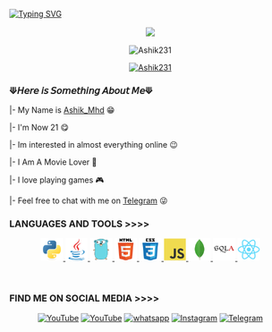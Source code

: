 [![Typing SVG](https://readme-typing-svg.herokuapp.com?font=sans&color=%33A1C9&size=35&duration=4000&center=true&vCenter=true&width=250&height=40&lines=Hi+I'M+Ashik)](https://git.io/typing-svg) &nbsp;&nbsp;
  <p align="center"> <img align="center" src="https://raw.githubusercontent.com/Ashik231/Ashik_Mhd/main/profile.gif" size='100px' height="400px"> </p>
  <p align="center"> <img align="center" src="https://github-readme-stats.vercel.app/api?username=Ashik231&show_icons=true&theme=black" alt="Ashik231" /> </p>


<p align="center"> <a href="https://github.com/Ashik231"><img src="https://github-profile-trophy.vercel.app/?username=Ashik231&theme=juicyfresh&no-frame=true&column=6&" alt="Ashik231" /></a> </p>

### ⟱𝘏𝘦𝘳𝘦 𝘪𝘴 𝘚𝘰𝘮𝘦𝘵𝘩𝘪𝘯𝘨 𝘈𝘣𝘰𝘶𝘵 𝘔𝘦⟱

|- My Name is [Ashik_Mhd](https://github.com/Ashik231) 😁

|- I'm Now 21 😋

|- Im interested in almost everything online 😉

|- I Am A Movie Lover 🌝

|- I love playing games 🎮

|- Feel free to chat with me on [Telegram](https://t.me/Unavailable4allTime) 😜



### LANGUAGES AND TOOLS >>>>
  
<p align="center">
</a> 
<a href="https://www.python.org" target="_blank" rel="noreferrer"> 
<img src="https://raw.githubusercontent.com/devicons/devicon/master/icons/python/python-original.svg" alt="python" width="40" height="40"/> 
</a> 
<a href="https://www.java.com" target="_blank" rel="noreferrer"> 
<img src="https://raw.githubusercontent.com/devicons/devicon/master/icons/java/java-original.svg" alt="java" width="40" height="40"/> 
</a> 
<a href="https://golang.org" target="_blank" rel="noreferrer">
<img src="https://raw.githubusercontent.com/devicons/devicon/master/icons/go/go-original.svg" alt="go" width="40" height="40"/> 
</a>
<a href="https://www.w3.org/html/" target="_blank" rel="noreferrer"> 
<img src="https://raw.githubusercontent.com/devicons/devicon/master/icons/html5/html5-original-wordmark.svg" alt="html5" width="40" height="40"/> 
</a> 
<a href="https://www.w3schools.com/css/" target="_blank" rel="noreferrer">
<img src="https://raw.githubusercontent.com/devicons/devicon/master/icons/css3/css3-original-wordmark.svg" alt="css3" width="40" height="40"/> 
</a> 
<a href="https://developer.mozilla.org/en-US/docs/Web/JavaScript" target="_blank" rel="noreferrer"> 
<img src="https://raw.githubusercontent.com/devicons/devicon/master/icons/javascript/javascript-original.svg" alt="javascript" width="40" height="40"/>
</a>
<a href="https://mongodb.com" target="_blank" rel="noreferrer"> 
<img src="https://raw.githubusercontent.com/devicons/devicon/master/icons/mongodb/mongodb-original.svg" alt="javascript" width="40" height="40"/> 
</a>
<a href="https://sqlalchemy.org" target="_blank" rel="noreferrer"> 
<img src="https://raw.githubusercontent.com/devicons/devicon/master/icons/sqlalchemy/sqlalchemy-original.svg" alt="javascript" width="40" height="40"/> 
</a>
<a href="https://reactjs.org" target="_blank" rel="noreferrer"> 
<img src="https://raw.githubusercontent.com/devicons/devicon/master/icons/react/react-original.svg" alt="javascript" width="40" height="40"/> 
</a>
</p>

<br>

### FIND ME ON SOCIAL MEDIA >>>>

<p align="center">
<a href="https://www.github.com/Jisin0"><img title="YouTube" src="https://img.shields.io/badge/Jisin-0-purple?style=for-the-badge&logo=github"></a>
<a href="https://www.youtube.com/channel/UC4HTsk_D_42aoVRfkifTCkA"><img title="YouTube" src="https://img.shields.io/badge/YouTube-Jisin-red?style=for-the-badge&logo=Youtube"></a>
<a href="https://chat.whatsapp.com/FsGXNXYu5nyHaW8BljPkRa"><img title="whatsapp" src="https://img.shields.io/badge/WHATSAPP-green?style=for-the-badge&logo=whatsapp"></a>
<a href="https://www.instagram.com/jisin_0"><img title="Instagram" src="https://img.shields.io/badge/INSTAGRAM-pink?style=for-the-badge&logo=instagram"></a>
<a href="https://t.me/Jisin_0"><img title="Telegram" src="https://img.shields.io/badge/TELEGRAM-blue?style=for-the-badge&logo=telegram"></a>
</p>
